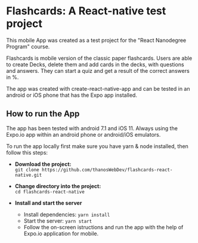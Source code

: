 # Flashcards: A React-native test project

This mobile App was created as a test project for the "React Nanodegree Program" course.

Flashcards is mobile version of the classic paper flashcards. Users are able to create Decks, delete them and add cards in the decks, with questions and answers.
They can start a quiz and get a result of the correct answers in %.

The app was created with create-react-native-app and can be tested in an android or iOS phone that has the Expo app installed.

## How to run the App

The app has been tested with android 7.1 and iOS 11. Always using the Expo.io app within an android phone or android/iOS emulators.

To run the app locally first make sure you have yarn & node installed, then follow this steps:

- **Download the project:**  
  `git clone https://github.com/thanosWebDev/flashcards-react-native.git`
- **Change directory into the project:**  
  `cd flashcards-react-native`

- **Install and start the server**
  - Install dependencies: `yarn install`
  - Start the server:  `yarn start`
  - Follow the on-screen istructions and run the app with the help of Expo.io application for mobile.